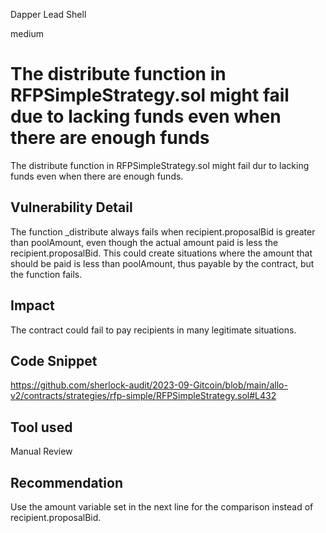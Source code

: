 Dapper Lead Shell

medium

# The distribute function in RFPSimpleStrategy.sol might fail due to lacking funds even when there are enough funds

The distribute function in RFPSimpleStrategy.sol might fail dur to lacking funds even when there are enough funds. 

## Vulnerability Detail

The function _distribute always fails when recipient.proposalBid is greater than poolAmount, even though the actual amount paid is less the recipient.proposalBid. This could create situations where the amount that should be paid is less than poolAmount, thus payable by the contract, but the function fails.

## Impact

The contract could fail to pay recipients in many legitimate situations.

## Code Snippet

https://github.com/sherlock-audit/2023-09-Gitcoin/blob/main/allo-v2/contracts/strategies/rfp-simple/RFPSimpleStrategy.sol#L432

## Tool used

Manual Review

## Recommendation

Use the amount variable set in the next line for the comparison instead of recipient.proposalBid.